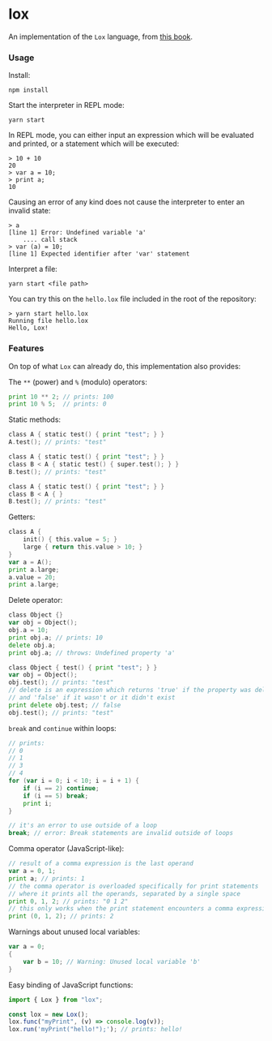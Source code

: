 # lox

An implementation of the `Lox` language, from [this book](http://craftinginterpreters.com/).

### Usage

Install:

```
npm install
```

Start the interpreter in REPL mode:

```
yarn start
```

In REPL mode, you can either input an expression which will be evaluated and printed, or a statement which will be executed:

```
> 10 + 10
20
> var a = 10;
> print a;
10
```

Causing an error of any kind does not cause the interpreter to enter an invalid state:

```
> a
[line 1] Error: Undefined variable 'a'
    .... call stack
> var (a) = 10;
[line 1] Expected identifier after 'var' statement
```

Interpret a file:

```
yarn start <file path>
```

You can try this on the `hello.lox` file included in the root of the repository:

```
> yarn start hello.lox
Running file hello.lox
Hello, Lox!
```

### Features

On top of what `Lox` can already do, this implementation also provides:

The `**` (power) and `%` (modulo) operators:

```go
print 10 ** 2; // prints: 100
print 10 % 5;  // prints: 0
```

Static methods:

```go
class A { static test() { print "test"; } }
A.test(); // prints: "test"
```

```go
class A { static test() { print "test"; } }
class B < A { static test() { super.test(); } }
B.test(); // prints: "test"
```

```go
class A { static test() { print "test"; } }
class B < A { }
B.test(); // prints: "test"
```

Getters:

```go
class A {
    init() { this.value = 5; }
    large { return this.value > 10; }
}
var a = A();
print a.large;
a.value = 20;
print a.large;
```

Delete operator:

```go
class Object {}
var obj = Object();
obj.a = 10;
print obj.a; // prints: 10
delete obj.a;
print obj.a; // throws: Undefined property 'a'
```

```go
class Object { test() { print "test"; } }
var obj = Object();
obj.test(); // prints: "test"
// delete is an expression which returns 'true' if the property was deleted
// and 'false' if it wasn't or it didn't exist
print delete obj.test; // false
obj.test(); // prints: "test"
```

`break` and `continue` within loops:

```go
// prints:
// 0
// 1
// 3
// 4
for (var i = 0; i < 10; i = i + 1) {
    if (i == 2) continue;
    if (i == 5) break;
    print i;
}
```

```go
// it's an error to use outside of a loop
break; // error: Break statements are invalid outside of loops
```

Comma operator (JavaScript-like):

```go
// result of a comma expression is the last operand
var a = 0, 1;
print a; // prints: 1
// the comma operator is overloaded specifically for print statements
// where it prints all the operands, separated by a single space
print 0, 1, 2; // prints: "0 1 2"
// this only works when the print statement encounters a comma expression *directly*
print (0, 1, 2); // prints: 2
```

Warnings about unused local variables:

```go
var a = 0;
{
    var b = 10; // Warning: Unused local variable 'b'
}
```

Easy binding of JavaScript functions:

```ts
import { Lox } from "lox";

const lox = new Lox();
lox.func("myPrint", (v) => console.log(v));
lox.run('myPrint("hello!");'); // prints: hello!
```
